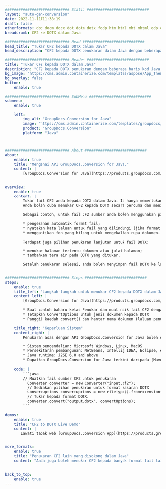 ```yaml
---
############################# Static ############################
layout: "auto-gen-conversion"
date: 2022-11-11T11:38:19
draft: false
otherformats: doc docm docx dot dotm dotx fodp htm html mht mhtml odp odt otp pot potm potx pps ppsm ppsx ppt pptm pptx rtf
breadcrumb: CF2 ke DOTX dalam Java

############################# Head ############################
head_title: "Tukar CF2 kepada DOTX dalam Java"
head_description: "CF2 kepada DOTX penukaran dalam Java dengan beberapa baris kod. Tukar lebih 160 format fail menggunakan API penukaran dokumen GroupDocs untuk Java"

############################# Header ############################
title: "Tukar CF2 kepada DOTX dalam Java"
description: "CF2 kepada DOTX penukaran dengan beberapa baris kod Java."
bg_image: "https://cms.admin.containerize.com/templates/aspose/App_Themes/V3/images/bg/header1.png"
bg_overlay: false
button:
    enable: true

############################# SubMenu ############################
submenu:
    enable: true

    left:
        img_alt: "GroupDocs.Conversion for Java"
        image: "https://cms.admin.containerize.com/templates/groupdocs/images/product-logos/90x90-noborder/groupdocs-conversion-java.png"
        product: "GroupDocs.Conversion"
        platform: "Java"



############################# About ############################
about:
    enable: true
    title: "Mengenai API GroupDocs.Conversion for Java."
    content: |
        [GroupDocs.Conversion for Java](https://products.groupdocs.com/conversion/java/) ialah API penukaran format fail lanjutan untuk menukar antara imej popular dan format dokumen seperti Microsoft Office, OpenDocument, PDF, HTML, e-mel, CAD. dan banyak lagi dengan hanya beberapa baris kod. API asli secara automatik mengesan format dokumen asal dan menawarkan banyak pilihan untuk menyesuaikan dokumen yang ditukar. Bersama-sama dengan fungsi mengekstrak maklumat daripada dokumen, ia juga menyokong caching hasil penukaran ke cakera tempatan secara lalai. Walau bagaimanapun, sebarang jenis storan cache boleh disokong dengan melaksanakan antara muka yang sesuai - Amazon S3, Dropbox, Google Drive, Windows Azure, Reddis atau mana-mana yang lain.
    

overview:
    enable: true
    content: |
        Tukar fail CF2 anda kepada DOTX dalam Java. Ia hanya memerlukan beberapa baris kod Java pada mana-mana platform pilihan anda, seperti Windows, Linux, macOS.
        Anda boleh cuba menukar CF2 kepada DOTX secara percuma dan menilai kualiti hasil penukaran. Bersama-sama dengan skrip penukaran fail mudah, anda boleh mencuba pilihan yang lebih canggih untuk memuatkan fail sumber CF2 dan menyimpan output DOTX. 
        
        Sebagai contoh, untuk fail CF2 sumber anda boleh menggunakan pilihan pemuatan berikut:

        * pengesanan automatik format fail;
        * nyatakan kata laluan untuk fail yang dilindungi (jika format fail menyokongnya);
        * menggantikan fon yang hilang untuk mengekalkan rupa dokumen.
        
        Terdapat juga pilihan penukaran lanjutan untuk fail DOTX:

        * menukar halaman tertentu dokumen atau julat halaman;
        * tambahkan tera air pada DOTX yang ditukar.

        Setelah penukaran selesai, anda boleh menyimpan fail DOTX ke laluan fail setempat anda atau ke mana-mana storan pihak ketiga seperti FTP, Amazon S3, Google Drive, Dropbox dll. Sila ambil perhatian - untuk menukar CF2 kepada DOTX, anda tidak perlu memasang sebarang perisian tambahan, seperti MS Office, Open Office, Adobe Acrobat Reader dsb.


############################# Steps ############################
steps:
    enable: true
    title_left: "Langkah-langkah untuk menukar CF2 kepada DOTX dalam Java"
    content_left: |
        [GroupDocs.Conversion for Java](https://products.groupdocs.com/conversion/java/) membenarkan pembangun menukar fail CF2 kepada DOTX dengan mudah dengan beberapa baris kod.
        
        * Buat contoh baharu kelas Penukar dan muat naik fail CF2 dengan laluan penuh
        * Tetapkan ConvertOptions untuk jenis dokumen kepada DOTX
        * Panggil kaedah convert() dan hantar nama dokumen (laluan penuh) dan format (DOTX) sebagai parameter

    title_right: "Keperluan Sistem"
    content_right: |
        Penukaran asas dengan API GroupDocs.Conversion for Java boleh dilakukan dengan hanya beberapa baris kod. API kami disokong pada semua platform dan sistem pengendalian utama. Sebelum melaksanakan kod di bawah, pastikan anda mempunyai prasyarat berikut dipasang pada sistem anda.

        * Sistem pengendalian: Microsoft Windows, Linux, MacOS
        * Persekitaran pembangunan: NetBeans, Intellij IDEA, Eclipse, etc.
        * Java runtime: J2SE 6.0 and above
        * Dapatkan GroupDocs.Conversion for Java terkini daripada [Maven](https://repository.groupdocs.com/webapp/#/artifacts/browse/tree/General/repo/com/groupdocs/groupdocs-conversion)
         
    code: |
        ```java    
        // Muatkan fail sumber CF2 untuk penukaran
          Converter converter = new Converter("input.cf2");
          // Sediakan pilihan penukaran untuk format sasaran DOTX
          ConvertOptions convertOptions = new FileType().fromExtension("dotx").getConvertOptions();
          // Tukar kepada format DOTX.
          converter.convert("output.dotx", convertOptions);
        ```

demos:
    enable: true
    title: "CF2 to DOTX Live Demo"
    content: |
       Lawati tapak web [GroupDocs.Conversion App](https://products.groupdocs.app/conversion/family) kami dan cuba CF2 kepada DOTX penukaran sekarang. Demo percuma mempunyai faedah berikut
          

more_formats:
    enable: true
    title: "Penukaran CF2 lain yang disokong dalam Java"
    content: "Anda juga boleh menukar CF2 kepada banyak format fail lain. Sila lihat senarai di bawah."
       
       
back_to_top:
    enable: true
---
```

